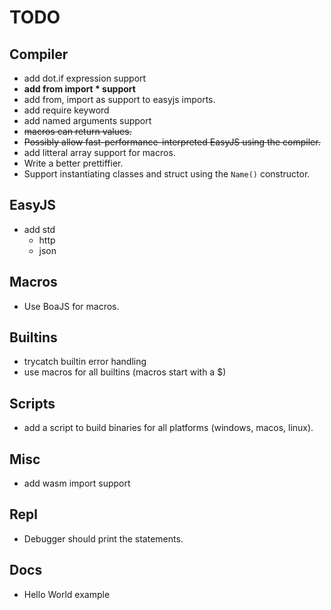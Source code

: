 # TODO

## Compiler
- add dot.if expression support
- **add from import * support**
- add from, import as support to easyjs imports.
- add require keyword
- add named arguments support
- ~~macros can return values.~~
- ~~Possibly allow fast-performance-interpreted EasyJS using the compiler.~~
- add litteral array support for macros.
- Write a better prettiffier.
- Support instantiating classes and struct using the `Name()` constructor.

## EasyJS
- add std
    - http
    - json

## Macros
- Use BoaJS for macros.

## Builtins
- trycatch builtin error handling
- use macros for all builtins (macros start with a $)

## Scripts
- add a script to build binaries for all platforms (windows, macos, linux).

## Misc
- add wasm import support

## Repl
- Debugger should print the statements.

## Docs
- Hello World example
